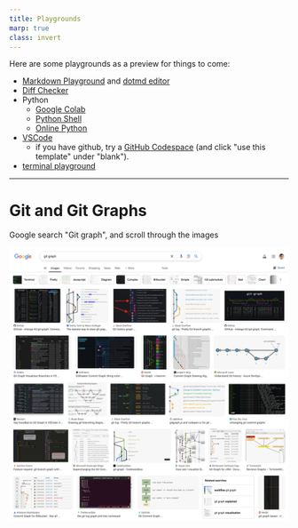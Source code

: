 ```yaml
---
title: Playgrounds
marp: true
class: invert
---
```


Here are some playgrounds as a preview for things to come:

- [Markdown Playground](https://dillinger.io/) and [dotmd editor](https://dotmd-editor.vercel.app/)
- [Diff Checker](https://www.diffchecker.com/text-compare/)
- Python
  - [Google Colab](https://colab.research.google.com)
  - [Python Shell](https://www.python.org/shell/)
  - [Online Python](https://www.online-python.com/)
- [VSCode](https://vscode.dev/)
  - if you have github, try a [GitHub Codespace](https://github.com/codespaces)
    (and click "use this template" under "blank").
- [terminal playground](https://jslinux.org)

---

# Git and Git Graphs

Google search "Git graph", and scroll through the images

![](images/git-graph-google.png)


